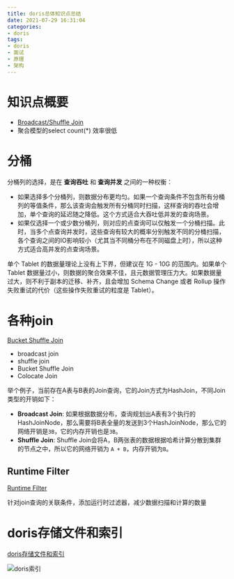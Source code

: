 ```yaml
---
title: doris总体知识点总结
date: 2021-07-29 16:31:04
categories:
- doris
tags:
- doris
- 面试
- 原理
- 架构
---
```


# 知识点概要

- [Broadcast/Shuffle Join](http://doris.apache.org/master/zh-CN/getting-started/advance-usage.html#_2-%E6%95%B0%E6%8D%AE%E8%A1%A8%E7%9A%84%E6%9F%A5%E8%AF%A2)
- 聚合模型的select count(*) 效率很低

# 分桶

分桶列的选择，是在 **查询吞吐** 和 **查询并发** 之间的一种权衡：

- 如果选择多个分桶列，则数据分布更均匀。如果一个查询条件不包含所有分桶列的等值条件，那么该查询会触发所有分桶同时扫描，这样查询的吞吐会增加，单个查询的延迟随之降低。这个方式适合大吞吐低并发的查询场景。
- 如果仅选择一个或少数分桶列，则对应的点查询可以仅触发一个分桶扫描。此时，当多个点查询并发时，这些查询有较大的概率分别触发不同的分桶扫描，各个查询之间的IO影响较小（尤其当不同桶分布在不同磁盘上时），所以这种方式适合高并发的点查询场景。

单个 Tablet 的数据量理论上没有上下界，但建议在 1G - 10G 的范围内。如果单个 Tablet 数据量过小，则数据的聚合效果不佳，且元数据管理压力大。如果数据量过大，则不利于副本的迁移、补齐，且会增加 Schema Change 或者 Rollup 操作失败重试的代价（这些操作失败重试的粒度是 Tablet）。

# 各种join

[Bucket Shuffle Join](http://doris.apache.org/master/zh-CN/administrator-guide/bucket-shuffle-join.html#%E5%8E%9F%E7%90%86)

- broadcast join
- shuffle join
- Bucket Shuffle Join
- Colocate Join

举个例子，当前存在A表与B表的Join查询，它的Join方式为HashJoin，不同Join类型的开销如下：

- **Broadcast Join**: 如果根据数据分布，查询规划出A表有3个执行的HashJoinNode，那么需要将B表全量的发送到3个HashJoinNode，那么它的网络开销是`3B`，它的内存开销也是`3B`。
- **Shuffle Join**: Shuffle Join会将A，B两张表的数据根据哈希计算分散到集群的节点之中，所以它的网络开销为 `A + B`，内存开销为`B`。

## Runtime Filter

[Runtime Filter](http://doris.apache.org/master/zh-CN/administrator-guide/runtime-filter.html#%E5%90%8D%E8%AF%8D%E8%A7%A3%E9%87%8A)

针对join查询的关联条件，添加运行时过滤器，减少数据扫描和计算的数量

# doris存储文件和索引

[doris存储文件和索引](http://doris.apache.org/master/zh-CN/internal/doris_storage_optimization.html#%E6%96%87%E4%BB%B6%E6%A0%BC%E5%BC%8F)

![doris索引](doris索引.jpeg)
